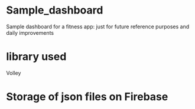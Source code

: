 # Sample_dashboard
Sample dashboard for a fitness app: just for future reference purposes and daily improvements

# library used
Volley

# Storage of json files on Firebase
